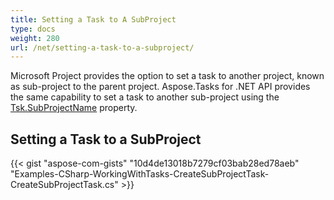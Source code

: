 ```yaml
---
title: Setting a Task to A SubProject
type: docs
weight: 280
url: /net/setting-a-task-to-a-subproject/
---
```


Microsoft Project provides the option to set a task to another project, known as sub-project to the parent project. Aspose.Tasks for .NET API provides the same capability to set a task to another sub-project using the [Tsk.SubProjectName](https://apireference.aspose.com/tasks/net/aspose.tasks/tsk/fields/subprojectname) property.

## **Setting a Task to a SubProject**
{{< gist "aspose-com-gists" "10d4de13018b7279cf03bab28ed78aeb" "Examples-CSharp-WorkingWithTasks-CreateSubProjectTask-CreateSubProjectTask.cs" >}}
